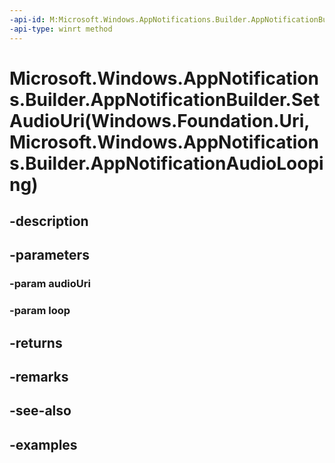 ```yaml
---
-api-id: M:Microsoft.Windows.AppNotifications.Builder.AppNotificationBuilder.SetAudioUri(Windows.Foundation.Uri,Microsoft.Windows.AppNotifications.Builder.AppNotificationAudioLooping)
-api-type: winrt method
---
```


# Microsoft.Windows.AppNotifications.Builder.AppNotificationBuilder.SetAudioUri(Windows.Foundation.Uri,Microsoft.Windows.AppNotifications.Builder.AppNotificationAudioLooping)

<!--
public Microsoft.Windows.AppNotifications.Builder.AppNotificationBuilder SetAudioUri (System.Uri audioUri, Microsoft.Windows.AppNotifications.Builder.AppNotificationAudioLooping loop);
-->


## -description

## -parameters

### -param audioUri

### -param loop

## -returns

## -remarks

## -see-also

## -examples


